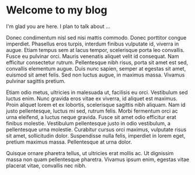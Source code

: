 # Welcome to my blog

I'm glad you are here. I plan to talk about ...

Donec condimentum nisl sed nisi mattis commodo. Donec porttitor congue imperdiet. Phasellus eros turpis, interdum finibus vulputate id, viverra in augue. Etiam tempus sem at lacus tempor, scelerisque porta leo convallis. Fusce eu pulvinar orci. Mauris venenatis aliquet velit id consequat. Nam efficitur consectetur rutrum. Pellentesque nibh risus, porta sit amet est sed, convallis elementum augue. Duis nunc sapien, semper at egestas sit amet, euismod sit amet felis. Sed non luctus augue, in maximus massa. Vivamus pulvinar sagittis pretium.

Etiam odio metus, ultricies in malesuada ut, facilisis eu orci. Vestibulum sed luctus enim. Nunc gravida eros vitae ex viverra, id aliquet est maximus. Proin aliquet lorem et ex lobortis, scelerisque sagittis nibh aliquam. Nam id justo pellentesque, luctus mi sed, rutrum felis. Morbi fermentum orci ac urna eleifend, a luctus neque gravida. Fusce sit amet odio efficitur erat finibus molestie. Vestibulum pellentesque justo in odio vestibulum, a pellentesque urna molestie. Curabitur cursus orci maximus, vulputate risus sit amet, sollicitudin dolor. Suspendisse nulla felis, imperdiet in lorem eget, pretium maximus massa. Pellentesque at urna dolor.

Quisque ornare pharetra tellus, ut ultricies erat mollis ac. Ut dignissim massa non quam pellentesque pharetra. Vivamus ipsum enim, egestas vitae placerat vitae, convallis nec nibh.
